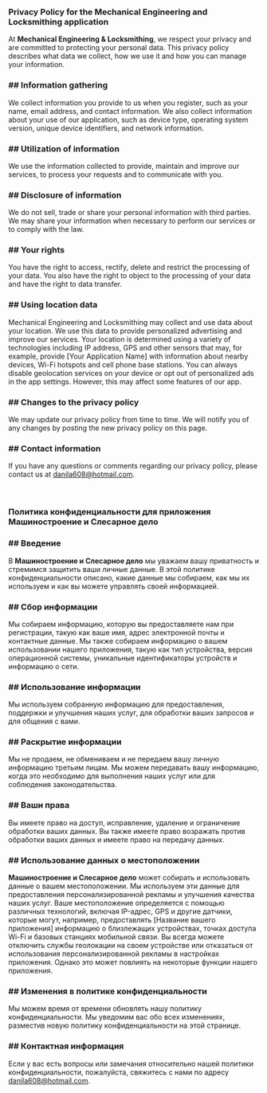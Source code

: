 <h3>Privacy Policy for the <b>Mechanical Engineering and Locksmithing application</b></h3>
At <b>Mechanical Engineering & Locksmithing</b>, we respect your privacy and are committed to protecting your personal data. This privacy policy describes what data we collect, how we use it and how you can manage your information.
<h3>## Information gathering</h3>
We collect information you provide to us when you register, such as your name, email address, and contact information. We also collect information about your use of our application, such as device type, operating system version, unique device identifiers, and network information.
<h3>## Utilization of information</h3>
We use the information collected to provide, maintain and improve our services, to process your requests and to communicate with you.
<h3>## Disclosure of information</h3>
We do not sell, trade or share your personal information with third parties. We may share your information when necessary to perform our services or to comply with the law.
<h3>## Your rights</h3>
You have the right to access, rectify, delete and restrict the processing of your data. You also have the right to object to the processing of your data and have the right to data transfer.
<h3>## Using location data</h3>
Mechanical Engineering and Locksmithing may collect and use data about your location. We use this data to provide personalized advertising and improve our services. Your location is determined using a variety of technologies including IP address, GPS and other sensors that may, for example, provide [Your Application Name] with information about nearby devices, Wi-Fi hotspots and cell phone base stations.
You can always disable geolocation services on your device or opt out of personalized ads in the app settings. However, this may affect some features of our app.
<h3>## Changes to the privacy policy</h3>
We may update our privacy policy from time to time. We will notify you of any changes by posting the new privacy policy on this page.
<h3>## Contact information</h3>
If you have any questions or comments regarding our privacy policy, please contact us at <a href="mailto:danila608@hotmail.com">danila608@hotmail.com</a>.
<br><br><br>
<h3>Политика конфиденциальности для приложения <b>Машиностроение и Слесарное дело</b></h3>
<h3>## Введение</h3>
В <b>Машиностроение и Слесарное дело</b> мы уважаем вашу приватность и стремимся защитить ваши личные данные. В этой политике конфиденциальности описано, какие данные мы собираем, как мы их используем и как вы можете управлять своей информацией.
<h3>## Сбор информации</h3>
Мы собираем информацию, которую вы предоставляете нам при регистрации, такую как ваше имя, адрес электронной почты и контактные данные. Мы также собираем информацию о вашем использовании нашего приложения, такую как тип устройства, версия операционной системы, уникальные идентификаторы устройств и информацию о сети.
<h3>## Использование информации</h3>
Мы используем собранную информацию для предоставления, поддержки и улучшения наших услуг, для обработки ваших запросов и для общения с вами.
<h3>## Раскрытие информации</h3>
Мы не продаем, не обмениваем и не передаем вашу личную информацию третьим лицам. Мы можем передавать вашу информацию, когда это необходимо для выполнения наших услуг или для соблюдения законодательства.
<h3>## Ваши права</h3>
Вы имеете право на доступ, исправление, удаление и ограничение обработки ваших данных. Вы также имеете право возражать против обработки ваших данных и имеете право на передачу данных.
<h3>## Использование данных о местоположении</h3>
<b>Машиностроение и Слесарное дело</b> может собирать и использовать данные о вашем местоположении. Мы используем эти данные для предоставления персонализированной рекламы и улучшения качества наших услуг. Ваше местоположение определяется с помощью различных технологий, включая IP-адрес, GPS и другие датчики, которые могут, например, предоставлять [Название вашего приложения] информацию о близлежащих устройствах, точках доступа Wi-Fi и базовых станциях мобильной связи.
Вы всегда можете отключить службы геолокации на своем устройстве или отказаться от использования персонализированной рекламы в настройках приложения. Однако это может повлиять на некоторые функции нашего приложения.
<h3>## Изменения в политике конфиденциальности</h3>
Мы можем время от времени обновлять нашу политику конфиденциальности. Мы уведомим вас обо всех изменениях, разместив новую политику конфиденциальности на этой странице.
<h3>## Контактная информация</h3>
Если у вас есть вопросы или замечания относительно нашей политики конфиденциальности, пожалуйста, свяжитесь с нами по адресу <a href="mailto:danila608@hotmail.com">danila608@hotmail.com</a>.
